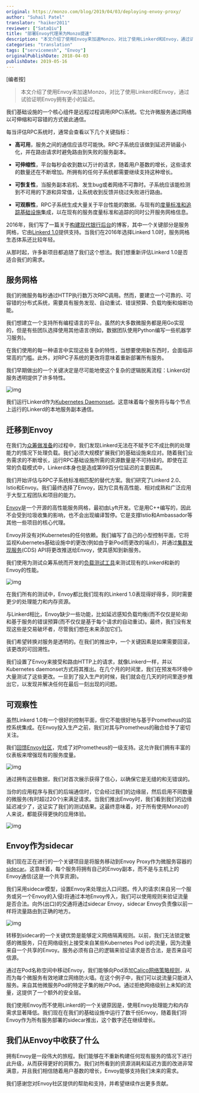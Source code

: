 ```yaml
---
original: https://monzo.com/blog/2019/04/03/deploying-envoy-proxy/
author: "Suhail Patel"
translator: "haiker2011"
reviewer: ["SataQiu"]
title: "部署Envoy代理来为Monzo提速"
description: "本文介绍了使用Envoy来加速Monzo，对比了使用Linkerd和Envoy，通过试验证明Envoy拥有更小的延迟。"
categories: "translation"
tags: ["servicemesh", "Envoy"]
originalPublishDate: 2018-04-03
publishDate: 2019-05-16
---
```


[编者按]

> 本文介绍了使用Envoy来加速Monzo，对比了使用Linkerd和Envoy，通过试验证明Envoy拥有更小的延迟。

我们基础设施的一个核心组件是远程过程调用(RPC)系统。它允许微服务通过网络以可伸缩和可容错的方式彼此通信。

每当评估RPC系统时，通常会查看以下几个关键指标：

- **高可用**，服务之间的通信应该尽可能快。RPC子系统应该做到延迟开销最小化，并在路由请求时避免路由到失败的服务副本。

- **可伸缩性**，平台每秒会收到数以万计的请求，随着用户基数的增长，这些请求的数量还在不断增加。所拥有的任何子系统都需要继续支持这种增长。

- **可恢复性**，当服务副本宕机、发生bug或者网络不可靠时。子系统应该能检测到不可用的下游和异常值，让系统收到反馈并绕过失败进行路由。

- **可观察性**，RPC子系统生成大量关于平台性能的数据。与现有的[度量标准和追踪基础设施](https://monzo.com/blog/2018/07/27/how-we-monitor-monzo/)集成，以在现有的服务度量标准和追踪的同时公开服务网格信息。

2016年，我们写了一篇关于[构建现代银行后台](https://monzo.com/blog/2016/09/19/building-a-modern-bank-backend/)的博客，其中一个关键部分是服务网格，它由[Linkerd 1.0](https://linkerd.io/1/overview/)提供支持。当我们在2016年选择Linkerd 1.0时，服务网格生态体系还比较年轻。

从那时起，许多新项目都追随了我们这个想法。我们想重新评估Linkerd 1.0是否适合我们的需求。

## 服务网格

我们的微服务每秒通过HTTP执行数万次RPC调用。然而，要建立一个可靠的、可容错的分布式系统，需要具有服务发现、自动重试、错误预算、负载均衡和熔断功能。

我们想建立一个支持所有编程语言的平台。虽然的大多数微服务都是用Go实现的，但是有些团队选择使用其他语言(例如，数据团队使用Python编写一些机器学习服务)。

在我们使用的每一种语言中实现这些复杂的特性，当想要使用新东西时，会面临非常高的门槛。此外，对RPC子系统的更改将意味着重新部署所有服务。

我们早期做出的一个关键决定是尽可能地使这个复杂的逻辑脱离流程：Linkerd对服务透明提供了许多特性。

![img](./envoy-blog-1.png)

我们运行Linkerd作为[Kubernetes Daemonset](https://kubernetes.io/docs/concepts/workloads/controllers/daemonset/)。这意味着每个服务将与每个节点上运行的Linkerd的本地服务副本通信。

## 迁移到Envoy

在我们为[众筹做准备](https://monzo.com/blog/2019/01/15/crowdfunding-technology-testing/)的过程中，我们发现Linkerd无法在不赋予它不成比例的处理能力的情况下处理负载。我们必须大规模扩展我们的基础设施来应对。随着我们业务需求的不断增长，运行RPC基础设施所需的资源数量是不可持续的。即使在正常的负载模式中，Linkerd本身也是造成第99百分位延迟的主要因素。

我们开始评估与RPC子系统标准相匹配的替代方案。我们研究了Linkerd 2.0、Istio和Envoy。我们最终选择了Envoy，因为它具有高性能、相对成熟和广泛应用于大型工程团队和项目的能力。

[Envoy](https://www.envoyproxy.io/)是一个开源的高性能服务网格，最初由Lyft开发。它是用C++编写的，因此不会受到垃圾收集的影响，也不会出现编译暂停。它是支撑Istio和Ambassador等其他一些项目的核心代理。

Envoy并没有对Kubernetes的任何依赖。我们编写了自己的小型控制平面，它将监视Kubernetes基础设施中的更改(例如由于新Pod而更改的端点)，并通过[集群发现服务](https://www.envoyproxy.io/docs/envoy/latest/configuration/cluster_manager/cds)(CDS) API将更改推送给Envoy，使其感知到新服务。

我们使用为测试众筹系统而开发的[负载测试工具](https://monzo.com/blog/2019/01/15/crowdfunding-technology-testing/)来测试现有的Linkerd和新的Envoy的性能。

![img](./envoy-blog-2.png)

在我们所有的测试中，Envoy都比我们现有的Linkerd 1.0表现得好得多，同时需要更少的处理能力和内存资源。

与Linkerd相比，Envoy缺少一些功能，比如延迟感知负载均衡(而不仅仅是轮询)和基于服务的错误预算(而不仅仅是基于每个请求的自动重试)。最终，我们没有发现这些是交易破坏者，尽管我们想在未来添加它们。

我们希望转换对服务是透明的。在我们的推出中，一个关键因素是如果需要回滚，该更改的可回溯性。

我们设置了Envoy来接受和路由HTTP上的请求，就像Linkerd一样，并以Kubernetes daemonset方式将其推出。在几个月的时间里，我们在预发布环境中大量测试了这些更改。一旦到了投入生产的时候，我们就会在几天的时间里逐步推出它，以发现并解决任何在最后一刻出现的问题。

## 可观察性

虽然Linkerd 1.0有一个很好的控制平面，但它不能很好地与基于Prometheus的监控系统集成。在Envoy投入生产之前，我们对其与Prometheus的融合给予了密切关注。

我们[回馈Envoy社区](https://github.com/envoyproxy/envoy/pulls?utf8=%E2%9C%93&q=is%3Apr+author%3Asuhailpatel+)，完成了对Prometheus的一级支持。这允许我们拥有丰富的仪表板来增强现有的服务度量。

![img](./envoy-blog-3.png)

通过拥有这些数据，我们对首次展示获得了信心，以确保它是无缝的和无错误的。

当你的应用程序与我们的后端通信时，它会经过我们的边缘层，然后启用不同数量的微服务(有时超过20个)来满足请求。当我们推出Envoy时，我们看到我们的边缘延迟减少了，这证实了我们的测试结果。这最终意味着，对于所有使用Monzo的人来说，都能获得更快的应用体验。

![img](./envoy-blog-4.png)

## Envoy作为sidecar

我们现在正在进行的一个关键项目是将服务移动到Envoy Proxy作为微服务容器的[sidecar](https://kubernetes.io/docs/concepts/workloads/pods/pod-overview/)。这意味着，每个服务将拥有自己的Envoy副本，而不是与主机上的Envoy通信(这是一个共享资源)。

我们采用sidecar模型，设置Envoy来处理出入口问题。传入的请求(来自另一个服务或另一个Envoy的入侵)将通过本地Envoy传入，我们可以使用规则来验证流量是否合法。向外(出口)的交通将通过sidecar Envoy，sidecar Envoy负责像以前一样将流量路由到正确的地方。

![img](./envoy-blog-5.png)

转移到sidecar的一个关键优势是能够定义网络隔离规则。以前，我们无法锁定敏感的微服务，只在网络级别上接受来自某些Kubernetes Pod ip的流量，因为流量来自一个共享的Envoy。服务必须有自己的逻辑来验证请求是否合法，是否来自可信源。

通过在Pod名称空间中移动Envoy，我们能够向Pod添加[Calico网络策略规则](https://docs.projectcalico.org/v3.5/reference/calicoctl/resources/networkpolicy)，从而为每个微服务有效地建立网络防火墙。在这个例子中，我们可以说流量只能进入服务。来自其他微服务Pod的特定子集的帐户Pod。通过拒绝网络级别上未知的流量，这提供了一个额外的安全层。

我们使用Envoy而不使用Linkerd的一个关键原因是，使用Envoy处理能力和内存需求显著降低。我们现在在我们的基础设施中运行了数千份Envoy，随着我们将Envoy作为所有服务部署的sidecar推出，这个数字还在继续增长。

## 我们从Envoy中收获了什么

拥有Envoy是一段伟大的旅程。我们能够在不重新构建任何现有服务的情况下进行此升级，从而获得更好的洞察力。我们对所看到的资源消耗和延迟方面的改进非常满意，并且我们相信随着用户基数的增长，Envoy能够支持我们未来的需求。

我们感谢您对Envoy社区提供的帮助和支持，并希望继续作出更多贡献。